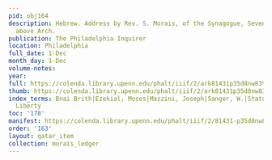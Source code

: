 ```yaml
---
pid: obj164
description: Hebrew. Address by Rev. S. Morais, of the Synagogue, Seventh Street,
  above Arch.
publication: The Philadelphia Inquirer
location: Philadelphia
full_date: 1-Dec
month_day: 1-Dec
volume-notes:
year:
full: https://colenda.library.upenn.edu/phalt/iiif/2/ark81431p35d8nw83%2FSHA256E-s7836623--40d4923a4357d74cc1efb7bd49ae892a26f8da1f1791c186f9a7fc778966c92d.jpeg/full/3500,/0/default.jpg
thumb: https://colenda.library.upenn.edu/phalt/iiif/2/ark81431p35d8nw83%2FSHA256E-s7836623--40d4923a4357d74cc1efb7bd49ae892a26f8da1f1791c186f9a7fc778966c92d.jpeg/full/!200,200/0/default.jpg
index_terms: Bnai Brith|Ezekial, Moses|Mazzini, Joseph|Sanger, W.|Statue of Religious
  Liberty
toc: '178'
manifest: https://colenda.library.upenn.edu/phalt/iiif/2/81431-p35d8nw83/manifest
order: '163'
layout: qatar_item
collection: morais_ledger
---
```


